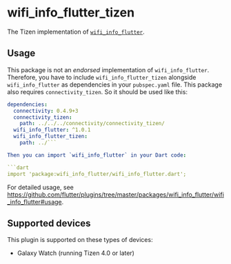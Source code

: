 # wifi_info_flutter_tizen

The Tizen implementation of [`wifi_info_flutter`](https://github.com/flutter/plugins/tree/master/packages/wifi_info_flutter).

## Usage

This package is not an _endorsed_ implementation of `wifi_info_flutter`. Therefore, you have to include `wifi_info_flutter_tizen` alongside `wifi_info_flutter` as dependencies in your `pubspec.yaml` file.
This package also requires `connectivity_tizen`. So it should be used like this:

```yaml
dependencies:
  connectivity: 0.4.9+3
  connectivity_tizen:
    path: ../../../connectivity/connectivity_tizen/
  wifi_info_flutter: ^1.0.1
  wifi_info_flutter_tizen:
    path: ../```

Then you can import `wifi_info_flutter` in your Dart code:

```dart
import 'package:wifi_info_flutter/wifi_info_flutter.dart';
```

For detailed usage, see https://github.com/flutter/plugins/tree/master/packages/wifi_info_flutter/wifi_info_flutter#usage.

## Supported devices

This plugin is supported on these types of devices:

- Galaxy Watch (running Tizen 4.0 or later)
